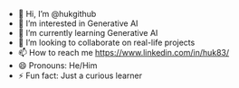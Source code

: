 - 👋 Hi, I’m @hukgithub
- 👀 I’m interested in Generative AI
- 🌱 I’m currently learning Generative AI
- 💞️ I’m looking to collaborate on real-life projects
- 📫 How to reach me https://www.linkedin.com/in/huk83/
- 😄 Pronouns: He/Him
- ⚡ Fun fact: Just a curious learner

<!---
hukgithub/hukgithub is a ✨ special ✨ repository because its `README.md` (this file) appears on your GitHub profile.
You can click the Preview link to take a look at your changes.
--->
